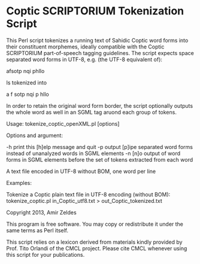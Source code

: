 Coptic SCRIPTORIUM Tokenization Script
======================================
This Perl script tokenizes a running text of Sahidic Coptic word forms into their constituent
morphemes, ideally compatible with the Coptic SCRIPTORIUM part-of-speech tagging guidelines.
The script expects space separated word forms in UTF-8, e.g. (the UTF-8 equivalent of):

afsotp nqi phllo

Is tokenized into

a
f
sotp
nqi
p
hllo

In order to retain the original word form border, the script optionally outputs the whole word
as well in an SGML tag aruond each group of tokens.



Usage:  tokenize_coptic_openXML.pl [options] <FILE>

Options and argument:

-h              print this [h]elp message and quit
-p              output [p]ipe separated word forms instead of unanalyzed words in SGML elements
-n              [n]o output of word forms in SGML elements before the set of tokens extracted from each word

<FILE>    A text file encoded in UTF-8 without BOM, one word per line


Examples:

Tokenize a Coptic plain text file in UTF-8 encoding (without BOM):
  tokenize_coptic.pl in_Coptic_utf8.txt > out_Coptic_tokenized.txt

Copyright 2013, Amir Zeldes

This program is free software. You may copy or redistribute it under
the same terms as Perl itself.

This script relies on a lexicon derived from materials kindly provided by Prof. Tito Orlandi
of the CMCL project. Please cite CMCL whenever using this script for your publications.